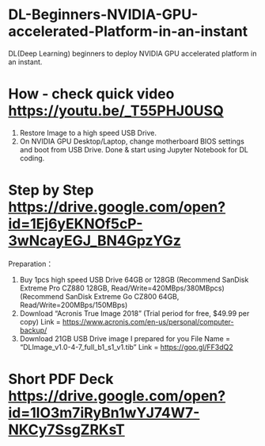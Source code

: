 # DL-Beginners-NVIDIA-GPU-accelerated-Platform-in-an-instant
DL(Deep Learning) beginners to deploy NVIDIA GPU accelerated platform in an instant.

# How - check quick video https://youtu.be/_T55PHJ0USQ
1. Restore Image to a high speed USB Drive.
2. On NVIDIA GPU Desktop/Laptop, change motherboard BIOS settings and boot from USB Drive.
Done & start using Jupyter Notebook for DL coding.

# Step by Step https://drive.google.com/open?id=1Ej6yEKNOf5cP-3wNcayEGJ_BN4GpzYGz
Preparation：
1.	Buy 1pcs high speed USB Drive 64GB or 128GB
    (Recommend SanDisk Extreme Pro CZ880 128GB, Read/Write=420MBps/380MBpcs)
    (Recommend SanDisk Extreme Go CZ800 64GB, Read/Write=200MBps/150MBps)
2.	Download “Acronis True Image 2018” (Trial period for free, $49.99 per copy)
    Link = https://www.acronis.com/en-us/personal/computer-backup/
3.	Download 21GB USB Drive image I prepared for you 
    File Name = “DLImage_v1.0-4-7_full_b1_s1_v1.tib”
    Link = https://goo.gl/FF3dQ2  



# Short PDF Deck https://drive.google.com/open?id=1lO3m7iRyBn1wYJ74W7-NKCy7SsgZRKsT

